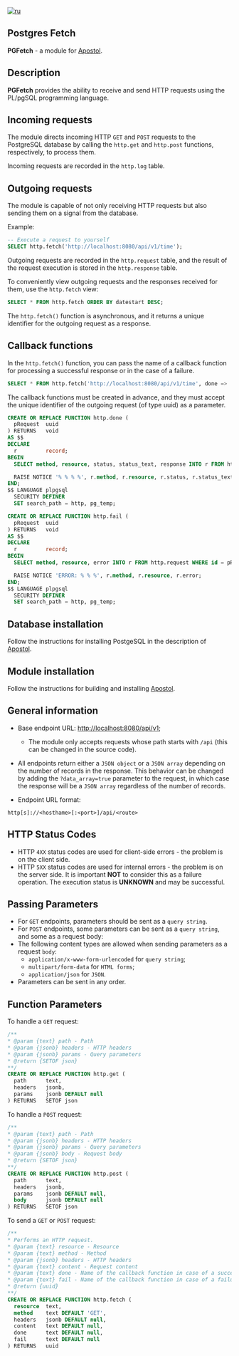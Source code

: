 [![ru](https://img.shields.io/badge/lang-ru-green.svg)](https://github.com/apostoldevel/module-PGFetch/blob/master/README.ru-RU.md)

Postgres Fetch
-

**PGFetch** - a module for [Apostol](https://github.com/apostoldevel/apostol).

Description
-
**PGFetch** provides the ability to receive and send HTTP requests using the PL/pgSQL programming language.

Incoming requests
-
The module directs incoming HTTP `GET` and `POST` requests to the PostgreSQL database by calling the `http.get` and `http.post` functions, respectively, to process them.

Incoming requests are recorded in the `http.log` table.

Outgoing requests
-
The module is capable of not only receiving HTTP requests but also sending them on a signal from the database.

Example:

~~~sql
-- Execute a request to yourself
SELECT http.fetch('http://localhost:8080/api/v1/time');
~~~

Outgoing requests are recorded in the `http.request` table, and the result of the request execution is stored in the `http.response` table.

To conveniently view outgoing requests and the responses received for them, use the `http.fetch` view:

~~~sql
SELECT * FROM http.fetch ORDER BY datestart DESC;
~~~

The `http.fetch()` function is asynchronous, and it returns a unique identifier for the outgoing request as a response.

Callback functions
-
In the `http.fetch()` function, you can pass the name of a callback function for processing a successful response or in the case of a failure.

~~~sql
SELECT * FROM http.fetch('http://localhost:8080/api/v1/time', done => 'http.done', fail => 'http.fail');
~~~

The callback functions must be created in advance, and they must accept the unique identifier of the outgoing request (of type uuid) as a parameter.

~~~sql
CREATE OR REPLACE FUNCTION http.done (
  pRequest  uuid
) RETURNS   void
AS $$
DECLARE
  r         record;
BEGIN
  SELECT method, resource, status, status_text, response INTO r FROM http.fetch WHERE id = pRequest;

  RAISE NOTICE '% % % %', r.method, r.resource, r.status, r.status_text;
END;
$$ LANGUAGE plpgsql
  SECURITY DEFINER
  SET search_path = http, pg_temp;
~~~

~~~sql
CREATE OR REPLACE FUNCTION http.fail (
  pRequest  uuid
) RETURNS   void
AS $$
DECLARE
  r         record;
BEGIN
  SELECT method, resource, error INTO r FROM http.request WHERE id = pRequest;

  RAISE NOTICE 'ERROR: % % %', r.method, r.resource, r.error;
END;
$$ LANGUAGE plpgsql
  SECURITY DEFINER
  SET search_path = http, pg_temp;
~~~

Database installation
-
Follow the instructions for installing PostgeSQL in the description of [Apostol](https://github.com/apostoldevel/apostol#postgresql).

Module installation
-

Follow the instructions for building and installing [Apostol](https://github.com/apostoldevel/apostol#%D1%81%D0%B1%D0%BE%D1%80%D0%BA%D0%B0-%D0%B8-%D1%83%D1%81%D1%82%D0%B0%D0%BD%D0%BE%D0%B2%D0%BA%D0%B0).

General information
-

* Base endpoint URL: [http://localhost:8080/api/v1](http://localhost:8080/api/v1);
  * The module only accepts requests whose path starts with `/api` (this can be changed in the source code).
* All endpoints return either a `JSON object` or a `JSON array` depending on the number of records in the response. This behavior can be changed by adding the `?data_array=true` parameter to the request, in which case the response will be a `JSON array` regardless of the number of records.

* Endpoint URL format:
~~~
http[s]://<hosthame>[:<port>]/api/<route>
~~~
 
## HTTP Status Codes
* HTTP `4XX` status codes are used for client-side errors - the problem is on the client side.
* HTTP `5XX` status codes are used for internal errors - the problem is on the server side. It is important **NOT** to consider this as a failure operation. The execution status is **UNKNOWN** and may be successful.
 
## Passing Parameters
* For `GET` endpoints, parameters should be sent as a `query string`.
* For `POST` endpoints, some parameters can be sent as a `query string`, and some as a request body:
* The following content types are allowed when sending parameters as a request `body`:
  * `application/x-www-form-urlencoded` for `query string`;
  * `multipart/form-data` for `HTML forms`;
  * `application/json` for `JSON`.
* Parameters can be sent in any order.

Function Parameters
-

To handle a `GET` request:
~~~sql
/**
* @param {text} path - Path
* @param {jsonb} headers - HTTP headers
* @param {jsonb} params - Query parameters
* @return {SETOF json}
**/
CREATE OR REPLACE FUNCTION http.get (
  path      text,
  headers   jsonb,
  params    jsonb DEFAULT null
) RETURNS   SETOF json
~~~

To handle a `POST` request:
~~~sql
/**
* @param {text} path - Path
* @param {jsonb} headers - HTTP headers
* @param {jsonb} params - Query parameters
* @param {jsonb} body - Request body
* @return {SETOF json}
**/
CREATE OR REPLACE FUNCTION http.post (
  path      text,
  headers   jsonb,
  params    jsonb DEFAULT null,
  body      jsonb DEFAULT null
) RETURNS   SETOF json
~~~

To send a `GET` or `POST` request:
~~~sql
/**
* Performs an HTTP request.
* @param {text} resource - Resource
* @param {text} method - Method
* @param {jsonb} headers - HTTP headers
* @param {text} content - Request content
* @param {text} done - Name of the callback function in case of a successful response
* @param {text} fail - Name of the callback function in case of a failure
* @return {uuid}
**/
CREATE OR REPLACE FUNCTION http.fetch (
  resource  text,
  method    text DEFAULT 'GET',
  headers   jsonb DEFAULT null,
  content   text DEFAULT null,
  done      text DEFAULT null,
  fail      text DEFAULT null
) RETURNS   uuid
~~~